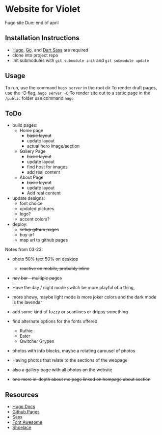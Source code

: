# Website for Violet
hugo site 
Due: end of april 


## Installation Instructions 
- [Hugo](https://gohugo.io/installation/), [Go](https://go.dev/doc/install), and [Dart Sass](https://sass-lang.com/install/) are required 
- clone into project repo 
- Init submodules with `git submodule init` and `git submodule update`


## Usage 
To run, use the command `hugo server` in the root dir
To render draft pages, use the -D flag, `hugo server -D`
To render site out to a static page in the `/public` folder use command `hugo`

## ToDo 
- build pages: 
    - Home page 
        - ~~basic layout~~
        - update layout
        - actual hero image/section
    - Gallery Page 
      - ~~basic layout~~
      - update layout
      - find host for images
      - add real content
    - About Page 
      - ~~basic layout~~
      - update layout
      - Add real content
- update designs: 
    - font choice  
    - updated pictures
    - logo? 
    - accent colors?
- deploy:
    - ~~setup github pages~~
    - buy url
    - map url to github pages 


Notes from 03-23: 
- photo 50% text 50% on desktop 
  - ~~reactive on mobile, probably inline~~
  
- ~~nav bar - multiple pages~~
  
- Have the day / night mode switch be more playful of a thing, 
- more showy, maybe light mode is more joker colors and the dark mode is the lavendar 
- add some kind of fuzzy or scanlines or drippy something   

     
- find alternate options for the fonts offered: 
    - Ruthie
    - Eater
    - Qwitcher Grypen
    
- photos with info blocks, maybe a rotating carousel of photos
- Having photos that relate to the sections of the webpage 
- ~~also a gallery page with all photos on the website~~ 
    
- ~~one more in-depth about me page linked on hompage about section~~

  



## Resources 
- [Hugo Docs](https://gohugo.io/documentation/)
- [Github Pages](https://docs.github.com/en/pages)
- [Sass](https://sass-lang.com/documentation/)
- [Font Awesome](https://fontawesome.com/)
- [Shoelace](https://shoelace.style/)